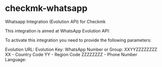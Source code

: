 # checkmk-whatsapp
Whatsapp Integration (Evolution API) for Checkmk

This integration is aimed at WhatsApp Evolution API:

To activate this integration you need to provide the following parameters:

Evolution URL:
Evolution Key:
WhatsApp Number or Group:
  XXYYZZZZZZZZ
  XX - Country Code
  YY - Region Code
  ZZZZZZZZ - Phone Number
Language:
